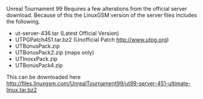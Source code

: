 Unreal Tournament 99 Requires a few alterations from the official server download. Because of this the LinuxGSM version of the server files includes the following.

* ut-server-436.tar (Latest Official Version)
* UTPGPatch451.tar.bz2 (Unofficial Patch http://www.utpg.org)
* UTBonusPack.zip
* UTBonusPack2.zip (maps only)
* UTInoxxPack.zip
* UTBonusPack4.zip

This can be downloaded here
http://files.linuxgsm.com/UnrealTournament99/ut99-server-451-ultimate-linux.tar.bz2